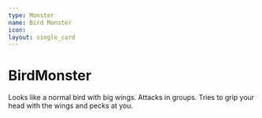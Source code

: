 ```yaml
---
type: Monster
name: Bird Monster
icon: 
layout: single_card
---
```


# BirdMonster

Looks like a normal bird with big wings. Attacks in groups. Tries to grip your head with the wings and pecks at you.